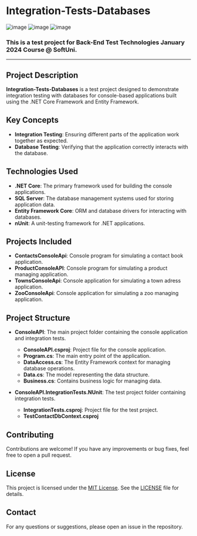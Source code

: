 # Integration-Tests-Databases
![image](https://img.shields.io/badge/C%23-239120?style=for-the-badge&logo=csharp&logoColor=white)
![image](https://img.shields.io/badge/.NET-512BD4?style=for-the-badge&logo=dotnet&logoColor=white)
![image](https://img.shields.io/badge/Visual_Studio-5C2D91?style=for-the-badge&logo=visual%20studio&logoColor=white)
### This is a test project for Back-End Test Technologies January 2024 Course @ SoftUni.
---

## Project Description

**Integration-Tests-Databases** is a test project designed to demonstrate integration testing with databases for console-based applications built using the .NET Core Framework and Entity Framework. 

## Key Concepts

- **Integration Testing**: Ensuring different parts of the application work together as expected.
- **Database Testing**: Verifying that the application correctly interacts with the database.

## Technologies Used

- **.NET Core**: The primary framework used for building the console applications.
- **SQL Server**: The database management systems used for storing application data.
- **Entity Framework Core**: ORM and database drivers for interacting with databases.
- **nUnit**: A unit-testing framework for .NET applications.

## Projects Included

- **ContactsConsoleApi**: Console program for simulating a contact book application.
- **ProductConsoleAPI**: Console program for simulating a product managing application. 
- **TownsConsoleApi**: Console application for simulating a town adress application.
- **ZooConsoleApi**: Console application for simulating a zoo managing application.

## Project Structure

- **ConsoleAPI**: The main project folder containing the console application and integration tests.
    - **ConsoleAPI.csproj**: Project file for the console application.
    - **Program.cs**: The main entry point of the application.
    - **DataAccess.cs**: The Entity Framework context for managing database operations.
    - **Data.cs**: The model representing the data structure.
    - **Business.cs**: Contains business logic for managing data.

- **ConsoleAPI.IntegrationTests.NUnit**: The test project folder containing integration tests.
    - **IntegrationTests.csproj**: Project file for the test project.
    - **TestContactDbContext.csproj**

## Contributing
Contributions are welcome! If you have any improvements or bug fixes, feel free to open a pull request.

## License
This project is licensed under the [MIT License](LICENSE). See the [LICENSE](LICENSE) file for details.

## Contact
For any questions or suggestions, please open an issue in the repository.
